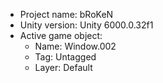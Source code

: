 <!-- UNITY CODE ASSIST INSTRUCTIONS START -->
- Project name: bRoKeN
- Unity version: Unity 6000.0.32f1
- Active game object:
  - Name: Window.002
  - Tag: Untagged
  - Layer: Default
<!-- UNITY CODE ASSIST INSTRUCTIONS END -->
